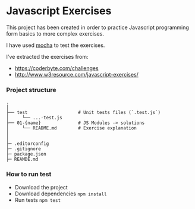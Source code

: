 Javascript Exercises
====================

This project has been created in order to practice Javascript programming form basics to more complex exercises.

I have used [mocha](https://mochajs.org/) to test the exercises.

I've extracted the exercises from:
* https://coderbyte.com/challenges
* http://www.w3resource.com/javascript-exercises/

### Project structure
```
.
│
├── test                   # Unit tests files (`.test.js`)
│     └── ...-test.js
├── 01-{name}              # JS Modules -> solutions
│     └── README.md        # Exercise explanation
│
│
├─ .editorconfig
├─ .gitignore
├─ package.json
├─ REAMDE.md
```

### How to run test
* Download the project
* Download dependencies ```npm install```
* Run tests ```npm test```
